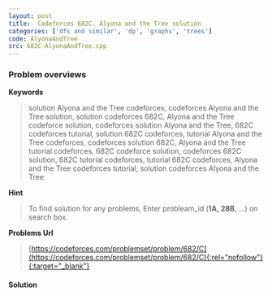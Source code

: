 ```yaml
---
layout: post
title:  Codeforces 682C. Alyona and the Tree solution
categories: ['dfs and similar', 'dp', 'graphs', 'trees']
code: AlyonaAndTree
src: 682C-AlyonaAndTree.cpp
---
```

### **Problem overviews**

**Keywords**
> solution Alyona and the Tree codeforces, codeforces Alyona and the Tree solution, solution codeforces 682C, Alyona and the Tree codeforce solution, codeforces solution Alyona and the Tree, 682C codeforces tutorial, solution 682C codeforces, tutorial Alyona and the Tree codeforces, codeforces solution 682C, Alyona and the Tree tutorial codeforces, 682C codeforce solution, codeforces 682C solution, 682C tutorial codeforces, tutorial 682C codeforces, Alyona and the Tree codeforces tutorial, solution codeforces Alyona and the Tree

**Hint**
> To find solution for any problems, Enter probleam_id (**1A, 28B**, ...) on search box. 

**Problems Url**
> [https://codeforces.com/problemset/problem/682/C](https://codeforces.com/problemset/problem/682/C){:rel="nofollow"}{:target="_blank"}

#### **Solution**



